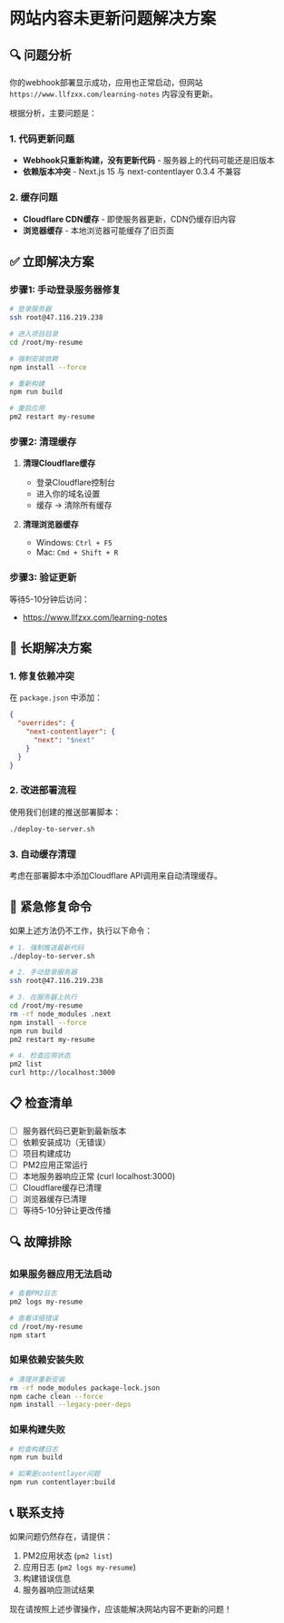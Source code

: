 # 网站内容未更新问题解决方案

## 🔍 问题分析

你的webhook部署显示成功，应用也正常启动，但网站 `https://www.llfzxx.com/learning-notes` 内容没有更新。

根据分析，主要问题是：

### 1. 代码更新问题
- **Webhook只重新构建，没有更新代码** - 服务器上的代码可能还是旧版本
- **依赖版本冲突** - Next.js 15 与 next-contentlayer 0.3.4 不兼容

### 2. 缓存问题
- **Cloudflare CDN缓存** - 即使服务器更新，CDN仍缓存旧内容
- **浏览器缓存** - 本地浏览器可能缓存了旧页面

## ✅ 立即解决方案

### 步骤1: 手动登录服务器修复
```bash
# 登录服务器
ssh root@47.116.219.238

# 进入项目目录
cd /root/my-resume

# 强制安装依赖
npm install --force

# 重新构建
npm run build

# 重启应用
pm2 restart my-resume
```

### 步骤2: 清理缓存
1. **清理Cloudflare缓存**
   - 登录Cloudflare控制台
   - 进入你的域名设置
   - 缓存 → 清除所有缓存

2. **清理浏览器缓存**
   - Windows: `Ctrl + F5`
   - Mac: `Cmd + Shift + R`

### 步骤3: 验证更新
等待5-10分钟后访问：
- https://www.llfzxx.com/learning-notes

## 🔧 长期解决方案

### 1. 修复依赖冲突
在 `package.json` 中添加：
```json
{
  "overrides": {
    "next-contentlayer": {
      "next": "$next"
    }
  }
}
```

### 2. 改进部署流程
使用我们创建的推送部署脚本：
```bash
./deploy-to-server.sh
```

### 3. 自动缓存清理
考虑在部署脚本中添加Cloudflare API调用来自动清理缓存。

## 🚨 紧急修复命令

如果上述方法仍不工作，执行以下命令：

```bash
# 1. 强制推送最新代码
./deploy-to-server.sh

# 2. 手动登录服务器
ssh root@47.116.219.238

# 3. 在服务器上执行
cd /root/my-resume
rm -rf node_modules .next
npm install --force
npm run build
pm2 restart my-resume

# 4. 检查应用状态
pm2 list
curl http://localhost:3000
```

## 📋 检查清单

- [ ] 服务器代码已更新到最新版本
- [ ] 依赖安装成功（无错误）
- [ ] 项目构建成功
- [ ] PM2应用正常运行
- [ ] 本地服务器响应正常 (curl localhost:3000)
- [ ] Cloudflare缓存已清理
- [ ] 浏览器缓存已清理
- [ ] 等待5-10分钟让更改传播

## 🔍 故障排除

### 如果服务器应用无法启动
```bash
# 查看PM2日志
pm2 logs my-resume

# 查看详细错误
cd /root/my-resume
npm start
```

### 如果依赖安装失败
```bash
# 清理并重新安装
rm -rf node_modules package-lock.json
npm cache clean --force
npm install --legacy-peer-deps
```

### 如果构建失败
```bash
# 检查构建日志
npm run build

# 如果是contentlayer问题
npm run contentlayer:build
```

## 📞 联系支持

如果问题仍然存在，请提供：
1. PM2应用状态 (`pm2 list`)
2. 应用日志 (`pm2 logs my-resume`)
3. 构建错误信息
4. 服务器响应测试结果

现在请按照上述步骤操作，应该能解决网站内容不更新的问题！